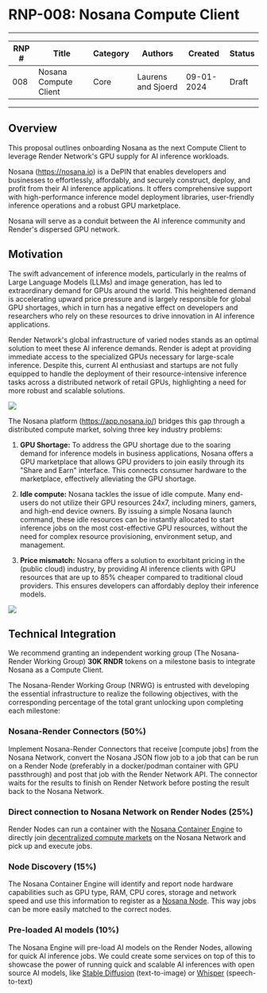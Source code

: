 ﻿# RNP-008: Nosana Compute Client

  

---

| RNP # | Title | Category | Authors | Created | Status |
| ----- | --------------------- | -------- | ------------------ | ---------- |------- |
| 008 | Nosana Compute Client | Core | Laurens and Sjoerd | 09-01-2024 | Draft |

---

## Overview
  
This proposal outlines onboarding Nosana as the next Compute Client to leverage Render Network's GPU supply for AI inference workloads.


Nosana (https://nosana.io) is a DePIN that enables developers and businesses to effortlessly, affordably, and securely construct, deploy, and profit from their AI inference applications. It offers comprehensive support with high-performance inference model deployment libraries, user-friendly inference operations and a robust GPU marketplace.

  

Nosana will serve as a conduit between the AI inference community and Render's dispersed GPU network.

  
  

## Motivation

The swift advancement of inference models, particularly in the realms of Large Language Models (LLMs) and image generation, has led to extraordinary demand for GPUs around the world. This heightened demand is accelerating upward price pressure and is largely responsible for global GPU shortages, which in turn has a negative effect on developers and researchers who rely on these resources to drive innovation in AI inference applications.

  

Render Network's global infrastructure of varied nodes stands as an optimal solution to meet these AI inference demands. Render is adept at providing immediate access to the specialized GPUs necessary for large-scale inference. Despite this, current AI enthusiast and startups are not fully equipped to handle the deployment of their resource-intensive inference tasks across a distributed network of retail GPUs, highlighting a need for more robust and scalable solutions.

  
  
  

![](https://lh7-us.googleusercontent.com/TJZN7LOSGSYnJ-SrwqKUVaFRSalbzq98pomF96d-vx6I3av3Dxqya2wDS9mjli3t6qqyGxHUULDcnkeC85oNSJy6w_YQ8pBz_NwCjljWXDVCNr4mjz-oD043H7PotwRXTmagZ-Zc6xoB2kylyJhUoX4)

  

The Nosana platform (https://app.nosana.io/) bridges this gap through a distributed compute market, solving three key industry problems:

  

1. **GPU Shortage:** To address the GPU shortage due to the soaring demand for inference models in business applications, Nosana offers a GPU marketplace that allows GPU providers to join easily through its "Share and Earn" interface. This connects consumer hardware to the marketplace, effectively alleviating the GPU shortage.

  

2. **Idle compute:** Nosana tackles the issue of idle compute. Many end-users do not utilize their GPU resources 24x7, including miners, gamers, and high-end device owners. By issuing a simple Nosana launch command, these idle resources can be instantly allocated to start inference jobs on the most cost-effective GPU resources, without the need for complex resource provisioning, environment setup, and management.

  

3. **Price mismatch:** Nosana offers a solution to exorbitant pricing in the (public cloud) industry, by providing AI inference clients with GPU resources that are up to 85% cheaper compared to traditional cloud providers. This ensures developers can affordably deploy their inference models.

  

![](https://lh7-us.googleusercontent.com/aflJH9o8a1NgjGuCLDzeVUhtP53fm1vA8i_0sERPfYaweMz3UvMyQvW3iPTvLwfBP7GJ2nJfggt590uGt_iOk3HYPv3yXqhwRTy7QuKFrJPUpvGeA5O8WW47DNkZFSvB12LdExyrwQRaQ_Tk57Mcz_8)

  

## Technical Integration

  

We recommend granting an independent working group (The Nosana-Render Working Group) **30K RNDR** tokens on a milestone basis to integrate Nosana as a Compute Client.

  

The Nosana-Render Working Group (NRWG) is entrusted with developing the essential infrastructure to realize the following objectives, with the corresponding percentage of the total grant unlocking upon completing each milestone:

  

### Nosana-Render Connectors (50%)

  

Implement Nosana-Render Connectors that receive [compute jobs] from the Nosana Network, convert the Nosana JSON flow job to a job that can be run on a Render Node (preferably in a docker/podman container with GPU passthrough) and post that job with the Render Network API. The connector waits for the results to finish on Render Network before posting the result back to the Nosana Network.

  

### Direct connection to Nosana Network on Render Nodes (25%)

  

Render Nodes can run a container with the [Nosana Container Engine](https://github.com/nosana-ci/nosana-node) to directly join [decentralized compute markets](https://docs.nosana.io/protocols/jobs.html) on the Nosana Network and pick up and execute jobs.

  

### Node Discovery (15%)

  

The Nosana Container Engine will identify and report node hardware capabilities such as GPU type, RAM, CPU cores, storage and network speed and use this information to register as a [Nosana Node](https://docs.nosana.io/protocols/nodes.html). This way jobs can be more easily matched to the correct nodes.

  

### Pre-loaded AI models (10%)

  

The Nosana Engine will pre-load AI models on the Render Nodes, allowing for quick AI inference jobs. We could create some services on top of this to showcase the power of running quick and scalable AI inferences with open source AI models, like [Stable Diffusion](https://hub.docker.com/r/nosana/stable-diffusion) (text-to-image) or [Whisper](https://hub.docker.com/r/nosana/whisper) (speech-to-text)
